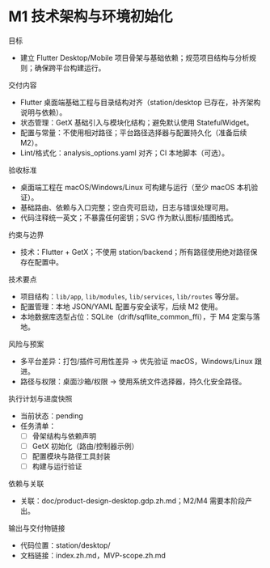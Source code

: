 # M1 技术架构与环境初始化

目标
- 建立 Flutter Desktop/Mobile 项目骨架与基础依赖；规范项目结构与分析规则；确保跨平台构建运行。

交付内容
- Flutter 桌面端基础工程与目录结构对齐（station/desktop 已存在，补齐架构说明与依赖）。
- 状态管理：GetX 基础引入与模块化结构；避免默认使用 StatefulWidget。
- 配置与常量：不使用相对路径；平台路径选择器与配置持久化（准备后续 M2）。
- Lint/格式化：analysis_options.yaml 对齐；CI 本地脚本（可选）。

验收标准
- 桌面端工程在 macOS/Windows/Linux 可构建与运行（至少 macOS 本机验证）。
- 基础路由、依赖与入口完整；空白壳可启动，日志与错误处理可用。
- 代码注释统一英文；不暴露任何密钥；SVG 作为默认图标/插图格式。

约束与边界
- 技术：Flutter + GetX；不使用 station/backend；所有路径使用绝对路径保存在配置中。

技术要点
- 项目结构：`lib/app`, `lib/modules`, `lib/services`, `lib/routes` 等分层。
- 配置管理：本地 JSON/YAML 配置与安全读写，后续 M2 使用。
- 本地数据库选型占位：SQLite（drift/sqflite_common_ffi），于 M4 定案与落地。

风险与预案
- 多平台差异：打包/插件可用性差异 → 优先验证 macOS，Windows/Linux 跟进。
- 路径与权限：桌面沙箱/权限 → 使用系统文件选择器，持久化安全路径。

执行计划与进度快照
- 当前状态：pending
- 任务清单：
  - [ ] 骨架结构与依赖声明
  - [ ] GetX 初始化（路由/控制器示例）
  - [ ] 配置模块与路径工具封装
  - [ ] 构建与运行验证

依赖与关联
- 关联：doc/product-design-desktop.gdp.zh.md；M2/M4 需要本阶段产出。

输出与交付物链接
- 代码位置：station/desktop/
- 文档链接：index.zh.md，MVP-scope.zh.md
